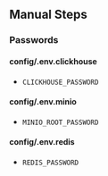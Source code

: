 
## Manual Steps

### Passwords

#### config/.env.clickhouse

* `CLICKHOUSE_PASSWORD`

#### config/.env.minio

* `MINIO_ROOT_PASSWORD`

#### config/.env.redis

* `REDIS_PASSWORD`
